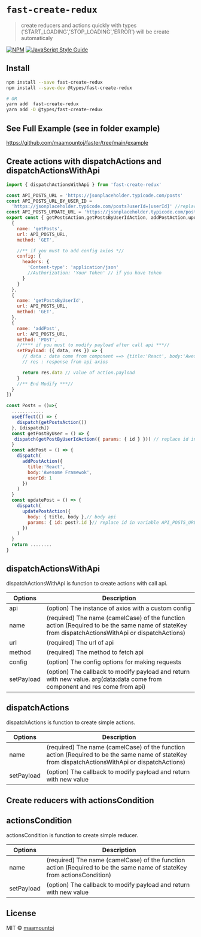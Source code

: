 # `fast-create-redux`

> create reducers and actions quickly with types ('START_LOADING','STOP_LOADING','ERROR') will be create automaticaly

[![NPM](https://img.shields.io/npm/v/fast-create-redux.svg)](https://www.npmjs.com/package/fast-create-redux) [![JavaScript Style Guide](https://img.shields.io/badge/code_style-standard-brightgreen.svg)](https://standardjs.com)

## Install

```bash
npm install --save fast-create-redux
npm install --save-dev @types/fast-create-redux

# OR
yarn add  fast-create-redux
yarn add -D @types/fast-create-redux
```

## See Full Example (see in folder example)

https://github.com/maamountoj/faster/tree/main/example

## Create actions with dispatchActions and dispatchActionsWithApi

```jsx
import { dispatchActionsWithApi } from 'fast-create-redux'

const API_POSTS_URL = 'https://jsonplaceholder.typicode.com/posts'
const API_POSTS_URL_BY_USER_ID =
  'https://jsonplaceholder.typicode.com/posts?userId=[userId]' //replace userId with object params
const API_POSTS_UPDATE_URL = 'https://jsonplaceholder.typicode.com/posts/[id]'
export const { getPostsAction,getPostsByUserIdAction, addPostAction,updatePostAction } = dispatchActionsWithApi([
  {
    name: 'getPosts',
    url: API_POSTS_URL,
    method: 'GET',

    //** if you must to add config axios *//
    config: {
      headers: {
        'Content-type': 'application/json'
        //Authorization: 'Your Token' // if you have token
      }
    }
  },
  {
    name: 'getPostsByUserId',
    url: API_POSTS_URL,
    method: 'GET',
  },
  {
    name: 'addPost',
    url: API_POSTS_URL,
    method: 'POST',
    //**** if you must to modify payload after call api ***//
    setPayload: ({ data, res }) => {
      // data : data come from component ==> {title:'React', body:'Awesome Framewok',userId: 1}
      // res : response from api axios

      return res.data // value of action.payload
    }
    //** End Modify ***//
  }
])

const Posts = ()=>{
  ............
  useEffect(() => {
    dispatch(getPostsAction())
  }, [dispatch])
  const getPostByUser = () => {
   dispatch(getPostByUserIdAction({ params: { id } })) // replace id in variable API_POSTS_URL_BY_USER_ID
  }
  const addPost = () => {
    dispatch(
      addPostAction({
        title:'React',
        body:'Awesome Framewok',
        userId: 1
      })
    )
  }
  const updatePost = () => {
    dispatch(
      updatePostAction({
        body: { title, body },// body api
        params: { id: post?.id }// replace id in variable API_POSTS_URL_BY_USER_ID
      })
    )
  }
  return ........
}
```

## dispatchActionsWithApi

dispatchActionsWithApi is function to create actions with call api.

| Options    | Description                                                                                                                                      |
| ---------- | ------------------------------------------------------------------------------------------------------------------------------------------------ |
| api        | (option) The instance of axios with a custom config                                                                                              |
| name       | (required) The name (camelCase) of the function action (Required to be the same name of stateKey from dispatchActionsWithApi or dispatchActions) |
| url        | (required) The url of api                                                                                                                        |
| method     | (required) The method to fetch api                                                                                                               |
| config     | (option) The config options for making requests                                                                                                  |
| setPayload | (option) The callback to modify payload and return with new value. arg(data:data come from component and res come from api)                      |

## dispatchActions

dispatchActions is function to create simple actions.

| Options    | Description                                                                                                                                      |
| ---------- | ------------------------------------------------------------------------------------------------------------------------------------------------ |
| name       | (required) The name (camelCase) of the function action (Required to be the same name of stateKey from dispatchActionsWithApi or dispatchActions) |
| setPayload | (option) The callback to modify payload and return with new value                                                                                |

## Create reducers with actionsCondition

## actionsCondition

actionsCondition is function to create simple reducer.

| Options    | Description                                                                                                             |
| ---------- | ----------------------------------------------------------------------------------------------------------------------- |
| name       | (required) The name (camelCase) of the function action (Required to be the same name of stateKey from actionsCondition) |
| setPayload | (option) The callback to modify payload and return with new value                                                       |

## License

MIT © [maamountoj](https://github.com/maamountoj)
